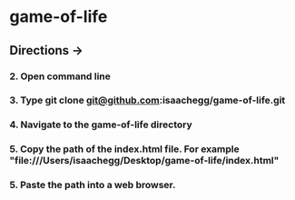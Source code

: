 # game-of-life
## Directions ->
### 2. Open command line
### 3. Type git clone git@github.com:isaachegg/game-of-life.git
### 4. Navigate to the game-of-life directory 
### 5. Copy the path of the index.html file. For example "file:///Users/isaachegg/Desktop/game-of-life/index.html"
### 5. Paste the path into a web browser.
